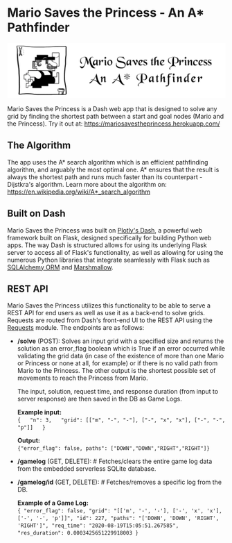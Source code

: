 # Mario Saves the Princess - An A* Pathfinder

<p align="center">
  <img src="https://github.com/alieldinayman/MarioSavesThePrincess/blob/master/assets/python-mario.png?raw=true">
</p>

Mario Saves the Princess is a Dash web app that is designed to solve any grid by finding the shortest path between a start and goal nodes (Mario and the Princess).
Try it out at: https://mariosavestheprincess.herokuapp.com/

## The Algorithm
The app uses the A* search algorithm which is an efficient pathfinding algorithm, and arguably the most optimal one. A* ensures that the result is always the shortest path and runs much faster than its counterpart - Dijstkra's algorithm. Learn more about the algorithm on: https://en.wikipedia.org/wiki/A*_search_algorithm

## Built on Dash
Mario Saves the Princess was built on [Plotly's Dash](https://plotly.com/dash/), a powerful web framework built on Flask, designed specifically for building Python web apps. The way Dash is structured allows for using its underlying Flask server to access all of Flask's functionality, as well as allowing for using the numerous Python libraries that integrate seamlessly with Flask such as [SQLAlchemy ORM](https://flask-sqlalchemy.palletsprojects.com/) and [Marshmallow](https://flask-marshmallow.readthedocs.io/).

## REST API
Mario Saves the Princess utilizes this functionality to be able to serve a REST API for end users as well as use it as a back-end to solve grids. Requests are routed from Dash's front-end UI to the REST API using the [Requests](https://requests.readthedocs.io/) module. The endpoints are as follows:
* **/solve** (POST): Solves an input grid with a specified size and returns the solution as an error_flag boolean which is True if an error occurred while validating the grid data (in case of the existence of more than one Mario or Princess or none at all, for example) or if there is no valid path from Mario to the Princess. The other output is the shortest possible set of movements to reach the Princess from Mario.
  
  The input, solution, request time, and response duration (from input to server response) are then saved in the DB as Game Logs.
  
  **Example input:**  
  `{  
       "n": 3,  
       "grid": [["m", "-", "-"], ["-", "x", "x"], ["-", "-", "p"]]  
  }  `
  
  **Output:**  
`{"error_flag": false, paths": ["DOWN","DOWN","RIGHT","RIGHT"]}`

* **/gamelog** (GET, DELETE): # Fetches/clears the entire game log data from the embedded serverless SQLite database.

* **/gamelog/id** (GET, DELETE): # Fetches/removes a specific log from the DB.

  **Example of a Game Log:**  
    `{
        "error_flag": false,
        "grid": "[['m', '-', '-'], ['-', 'x', 'x'], ['-', '-', 'p']]",
        "id": 227,
        "paths": "['DOWN', 'DOWN', 'RIGHT', 'RIGHT']",
        "req_time": "2020-08-19T15:05:51.267585",
        "res_duration": 0.0003425651229918003
    }`

